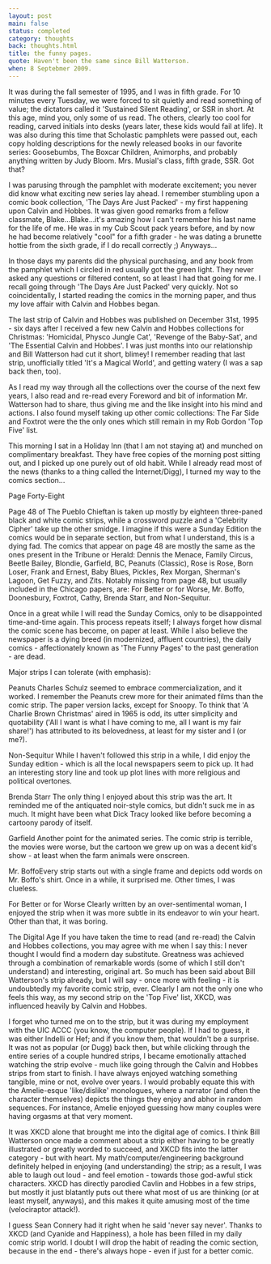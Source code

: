 ```yaml
---
layout: post
main: false
status: completed
category: thoughts
back: thoughts.html
title: the funny pages.
quote: Haven't been the same since Bill Watterson.
when: 8 Septebmer 2009.
---
```


It was during the fall semester of 1995, and I was in fifth grade. For 10 minutes every Tuesday, we were forced to sit quietly and read something of value; the dictators called it 'Sustained Silent Reading', or SSR in short. At this age, mind you, only some of us read. The others, clearly too cool for reading, carved initials into desks (years later, these kids would fail at life). It was also during this time that Scholastic pamphlets were passed out, each copy holding descriptions for the newly released books in our favorite series: Goosebumbs, The Boxcar Children, Animorphs, and probably anything written by Judy Bloom. Mrs. Musial's class, fifth grade, SSR. Got that?

I was parusing through the pamphlet with moderate excitement; you never did know what exciting new series lay ahead. I remember stumbling upon a comic book collection, 'The Days Are Just Packed' - my first happening upon Calvin and Hobbes. It was given good remarks from a fellow classmate, Blake...Blake...it's amazing how I can't remember his last name for the life of me. He was in my Cub Scout pack years before, and by now he had become relatively "cool" for a fifth grader - he was dating a brunette hottie from the sixth grade, if I do recall correctly ;) Anyways...

In those days my parents did the physical purchasing, and any book from the pamphlet which I circled in red usually got the green light. They never asked any questions or filtered content, so at least I had that going for me. I recall going through 'The Days Are Just Packed' very quickly. Not so coincidentally, I started reading the comics in the morning paper, and thus my love affair with Calvin and Hobbes began. 

The last strip of Calvin and Hobbes was published on December 31st, 1995 - six days after I received a few new Calvin and Hobbes collections for Christmas: 'Homicidal, Physco Jungle Cat', 'Revenge of the Baby-Sat', and 'The Essential Calvin and Hobbes'. I was just months into our relationship and Bill Watterson had cut it short, blimey! I remember reading that last strip, unofficially titled 'It's a Magical World', and getting watery (I was a sap back then, too).

As I read my way through all the collections over the course of the next few years, I also read and re-read every Foreword and bit of information Mr. Watterson had to share, thus giving me and the like insight into his mind and actions. I also found myself taking up other comic collections: The Far Side and Foxtrot were the the only ones which still remain in my Rob Gordon 'Top Five' list.

This morning I sat in a Holiday Inn (that I am not staying at) and munched on complimentary breakfast. They have free copies of the morning post sitting out, and I picked up one purely out of old habit. While I already read most of the news (thanks to a thing called the Internet/Digg), I turned my way to the comics section...

Page Forty-Eight

Page 48 of The Pueblo Chieftan is taken up mostly by eighteen three-paned black and white comic strips, while a crossword puzzle and a 'Celebrity Cipher' take up the other smidge. I imagine if this were a Sunday Edition the comics would be in separate section, but from what I understand, this is a dying fad. The comics that appear on page 48 are mostly the same as the ones present in the Tribune or Herald: Dennis the Menace, Family Circus, Beetle Bailey, Blondie, Garfield, BC, Peanuts (Classic), Rose is Rose, Born Loser, Frank and Ernest, Baby Blues, Pickles, Rex Morgan, Sherman's Lagoon, Get Fuzzy, and Zits. Notably missing from page 48, but usually included in the Chicago papers, are: For Better or for Worse, Mr. Boffo, Doonesbury, Foxtrot, Cathy, Brenda Starr, and Non-Sequitur.

Once in a great while I will read the Sunday Comics, only to be disappointed time-and-time again. This process repeats itself; I always forget how dismal the comic scene has become, on paper at least. While I also believe the newspaper is a dying breed (in modernized, affluent countries), the daily comics - affectionately known as 'The Funny Pages' to the past generation - are dead.

Major strips I can tolerate (with emphasis):

Peanuts
Charles Schulz seemed to embrace commercialization, and it worked. I remember the Peanuts crew more for their animated films than the comic strip. The paper version lacks, except for Snoopy. To think that 'A Charlie Brown Christmas' aired in 1965 is odd, its utter simplicity and quotability ('All I want is what I have coming to me, all I want is my fair share!') has attributed to its belovedness, at least for my sister and I (or me?). 

Non-Sequitur
While I haven't followed this strip in a while, I did enjoy the Sunday edition - which is all the local newspapers seem to pick up. It had an interesting story line and took up plot lines with more religious and political overtones. 

Brenda Starr
The only thing I enjoyed about this strip was the art. It reminded me of the antiquated noir-style comics, but didn't suck me in as much. It might have been what Dick Tracy looked like before becoming a cartoony parody of itself. 

Garfield
Another point for the animated series. The comic strip is terrible, the movies were worse, but the cartoon we grew up on was a decent kid's show - at least when the farm animals were onscreen.

Mr. BoffoEvery strip starts out with a single frame and depicts odd words on Mr. Boffo's shirt. Once in a while, it surprised me. Other times, I was clueless.

For Better or for Worse
Clearly written by an over-sentimental woman, I enjoyed the strip when it was more subtle in its endeavor to win your heart. Other than that, it was boring.

The Digital Age
If you have taken the time to read (and re-read) the Calvin and Hobbes collections, you may agree with me when I say this: I never thought I would find a modern day substitute. Greatness was achieved through a combination of remarkable words (some of which I still don't understand) and interesting, original art. So much has been said about Bill Watterson's strip already, but I will say - once more with feeling - it is undoubtedly my favorite comic strip, ever. Clearly I am not the only one who feels this way, as my second strip on the 'Top Five' list, XKCD, was influenced heavily by Calvin and Hobbes.

I forget who turned me on to the strip, but it was during my employment with the UIC ACCC (you know, the computer people). If I had to guess, it was either Indelli or Hef; and if you know them, that wouldn't be a surprise. It was not as popular (or Dugg) back then, but while clicking through the entire series of a couple hundred strips, I became emotionally attached watching the strip evolve - much like going through the Calvin and Hobbes strips from start to finish. I have always enjoyed watching something tangible, mine or not, evolve over years. I would probably equate this with the Amelie-esque 'like/dislike' monologues, where a narrator (and often the character themselves) depicts the things they enjoy and abhor in random sequences. For instance, Amelie enjoyed guessing how many couples were having orgasms at that very moment.

It was XKCD alone that brought me into the digital age of comics. I think Bill Watterson once made a comment about a strip either having to be greatly illustrated or greatly worded to succeed, and XKCD fits into the latter category - but with heart. My math/computer/engineering background definitely helped in enjoying (and understanding) the strip; as a result, I was able to laugh out loud - and feel emotion - towards those god-awful stick characters. XKCD has directly parodied Cavlin and Hobbes in a few strips, but mostly it just blatantly puts out there what most of us are thinking (or at least myself, anyways), and this makes it quite amusing most of the time (velociraptor attack!).

I guess Sean Connery had it right when he said 'never say never'. Thanks to XKCD (and Cyanide and Happiness), a hole has been filled in my daily comic strip world. I doubt I will drop the habit of reading the comic section, because in the end - there's always hope - even if just for a better comic.
